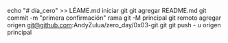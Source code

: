 echo "# día_cero" >> LÉAME.md 
iniciar git 
git agregar README.md 
git commit -m "primera confirmación" 
rama git -M principal 
git remoto agregar origen git@github.com:AndyZulua/zero_day/0x03-git.git
 git push - u origen principal

